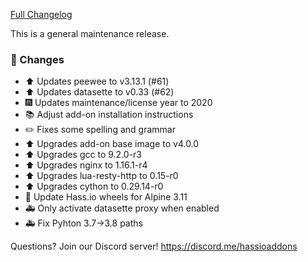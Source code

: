 [Full Changelog][changelog]

This is a general maintenance release.

### 🔨 Changes

- :arrow_up: Updates peewee to v3.13.1 (#61)
- :arrow_up: Updates datasette to v0.33 (#62)
- :fireworks: Updates maintenance/license year to 2020
- :books: Adjust add-on installation instructions
- :pencil2: Fixes some spelling and grammar
- :arrow_up: Upgrades add-on base image to v4.0.0
- :arrow_up: Upgrades gcc to 9.2.0-r3
- :arrow_up: Upgrades nginx to 1.16.1-r4
- :arrow_up: Upgrades lua-resty-http to 0.15-r0
- :arrow_up: Upgrades cython to 0.29.14-r0
- :hammer: Update Hass.io wheels for Alpine 3.11
- :ambulance: Only activate datasette proxy when enabled
- :ambulance: Fix Pyhton 3.7->3.8 paths

[changelog]: https://github.com/hassio-addons/addon-sqlite-web/compare/v2.0.1...v2.1.0

Questions? Join our Discord server! https://discord.me/hassioaddons
